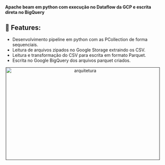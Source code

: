 #### Apache beam em python com execução no Dataflow da GCP e escrita direta no BigQuery

## 📜 Features:
- Desenvolvimento pipeline em python com as PCollection de forma sequenciais.
- Leitura de arquivos zipados no Google Storage extraindo os CSV.
- Leitura e transformação do CSV para escrita em formato Parquet.
- Escrita no Google BigQuery dos arquivos parquet criados.


<p align="center">
  <a href="" rel="noopener">
 <img width=500px height=300px src="https://i.postimg.cc/W1zFXh3Y/arquitetura.png" alt="arquitetura"></a>
</p>


